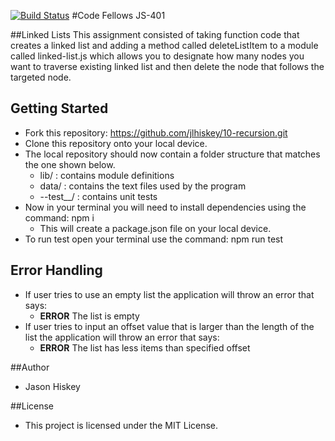  [![Build Status](https://travis-ci.com/jlhiskey/code-challenge.svg?branch=master)](https://travis-ci.com/jlhiskey/10-recursion)
#Code Fellows JS-401

##Linked Lists
 This assignment consisted of taking function code that creates a linked list and adding a method called deleteListItem to a module called linked-list.js which allows you to designate how many nodes you want to traverse existing linked list and then delete the node that follows the targeted node.

## Getting Started
- Fork this repository: https://github.com/jlhiskey/10-recursion.git
- Clone this repository onto your local device.
- The local repository should now contain a folder structure that matches the one shown below.
    - lib/ : contains module definitions
    - data/ : contains the text files used by the program
    - --test__/ : contains unit tests
 - Now in your terminal you will need to install dependencies using 
the command:  npm i 
    - This will create a package.json file on your local device.
- To run test open your terminal use the command: npm run test

## Error Handling
- If user tries to use an empty list the application will throw an error that says: 
    - __ERROR__ The list is empty
- If user tries to input an offset value that is larger than the length of the list the application will throw an error that says: 
    - __ERROR__ The list has less items than specified offset    

##Author 
- Jason Hiskey

##License 
- This project is licensed under the MIT License.
